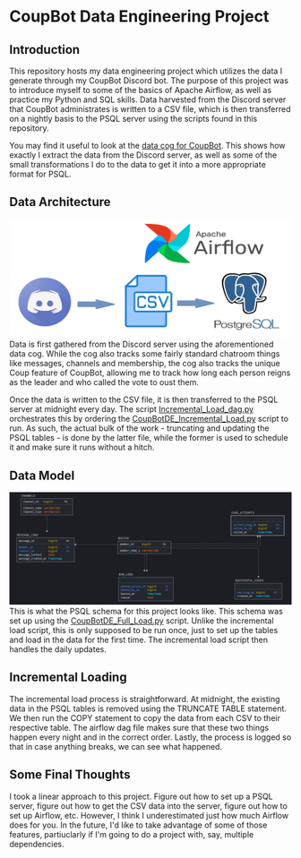# CoupBot Data Engineering Project
## Introduction
This repository hosts my data engineering project which utilizes the data I generate through my CoupBot Discord bot. The purpose of this project was to introduce myself to some of the basics of Apache Airflow, as well as practice my Python and SQL skills. Data harvested from the Discord server that CoupBot administrates is written to a CSV file, which is then transferred on a nightly basis to the PSQL server using the scripts found in this repository. 

You may find it useful to look at the [data cog for CoupBot](https://github.com/Jlevy0/CoupBot/blob/main/CoupBot-main/cogs/data.py). This shows how exactly I extract the data from the Discord server, as well as some of the small transformations I do to the data to get it into a more appropriate format for PSQL. 


## Data Architecture
![data_architecture](README_Images/data_architecture.png)
Data is first gathered from the Discord server using the aforementioned data cog. While the cog also tracks some fairly standard chatroom things like messages, channels and membership, the cog also tracks the unique Coup feature of CoupBot, allowing me to track how long each person reigns as the leader and who called the vote to oust them. 

Once the data is written to the CSV file, it is then transferred to the PSQL server at midnight every day. The script [Incremental_Load_dag.py](https://github.com/Jlevy0/CoupBot-Data-Engineering-Project/blob/main/dags/Incremental_Load_Dag.py) orchestrates this by ordering the [CoupBotDE_Incremental_Load.py](https://github.com/Jlevy0/CoupBot-Data-Engineering-Project/blob/main/dags/tasks/CoupBotDE_Incremental_Load.py) script to run. As such, the actual bulk of the work - truncating and updating the PSQL tables - is done by the latter file, while the former is used to schedule it and make sure it runs without a hitch. 


## Data Model
![data_model](README_Images/data_model.png)
This is what the PSQL schema for this project looks like. This schema was set up using the [CoupBotDE_Full_Load.py](https://github.com/Jlevy0/CoupBot-Data-Engineering-Project/blob/main/dags/tasks/CoupBotDE_Full_Load.py) script. Unlike the incremental load script, this is only supposed to be run once, just to set up the tables and load in the data for the first time. The incremental load script then handles the daily updates.  

## Incremental Loading
The incremental load process is straightforward. At midnight, the existing data in the PSQL tables is removed using the TRUNCATE TABLE statement. We then run the COPY statement to copy the data from each CSV to their respective table. The airflow dag file makes sure that these two things happen every night and in the correct order. Lastly, the process is logged so that in case anything breaks, we can see what happened. 

## Some Final Thoughts
I took a linear approach to this project. Figure out how to set up a PSQL server, figure out how to get the CSV data into the server, figure out how to set up Airflow, etc. However, I think I underestimated just how much Airflow does for you. In the future, I'd like to take advantage of some of those features, partiuclarly if I'm going to do a project with, say, multiple dependencies.
